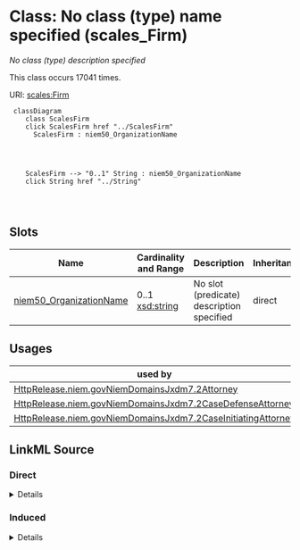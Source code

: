 

# Class: No class (type) name specified (scales_Firm)


_No class (type) description specified_






This class occurs 17041 times.


URI: [scales:Firm](http://schemas.scales-okn.org/rdf/scales#Firm)






```mermaid
 classDiagram
    class ScalesFirm
    click ScalesFirm href "../ScalesFirm"
      ScalesFirm : niem50_OrganizationName
        
          
    
    
    ScalesFirm --> "0..1" String : niem50_OrganizationName
    click String href "../String"

        
      
```




<!-- no inheritance hierarchy -->


## Slots

| Name | Cardinality and Range | Description | Inheritance | Occurrences |
| ---  | --- | --- | --- | --- |
| [niem50_OrganizationName](../slots/niem50_OrganizationName.md) | 0..1 <br/> [xsd:string](http://www.w3.org/2001/XMLSchema#string) | No slot (predicate) description specified <br/>  | direct | 17041 |





## Usages

| used by | used in | type | used |
| ---  | --- | --- | --- |
| [HttpRelease.niem.govNiemDomainsJxdm7.2Attorney](../classes/HttpRelease.niem.govNiemDomainsJxdm7.2Attorney.md) | [ScalesFirm](../classes/ScalesFirm.md) | range | [ScalesFirm](../classes/ScalesFirm.md) |
| [HttpRelease.niem.govNiemDomainsJxdm7.2CaseDefenseAttorney](../classes/HttpRelease.niem.govNiemDomainsJxdm7.2CaseDefenseAttorney.md) | [ScalesFirm](../classes/ScalesFirm.md) | range | [ScalesFirm](../classes/ScalesFirm.md) |
| [HttpRelease.niem.govNiemDomainsJxdm7.2CaseInitiatingAttorney](../classes/HttpRelease.niem.govNiemDomainsJxdm7.2CaseInitiatingAttorney.md) | [ScalesFirm](../classes/ScalesFirm.md) | range | [ScalesFirm](../classes/ScalesFirm.md) |











## LinkML Source

<!-- TODO: investigate https://stackoverflow.com/questions/37606292/how-to-create-tabbed-code-blocks-in-mkdocs-or-sphinx -->

### Direct

<details>

```yaml
name: scales_Firm
conforms_to: No schema conformance document specified
annotations:
  count:
    tag: count
    value: 17041
description: No class (type) description specified
title: No class (type) name specified
rank: 1000
slots:
- niem50_OrganizationName
slot_usage:
  niem50_OrganizationName:
    name: niem50_OrganizationName
    annotations:
      string:
        tag: string
        value: 17041
class_uri: scales:Firm

```
</details>

### Induced

<details>

```yaml
name: scales_Firm
conforms_to: No schema conformance document specified
annotations:
  count:
    tag: count
    value: 17041
description: No class (type) description specified
title: No class (type) name specified
rank: 1000
slot_usage:
  niem50_OrganizationName:
    name: niem50_OrganizationName
    annotations:
      string:
        tag: string
        value: 17041
attributes:
  niem50_OrganizationName:
    name: niem50_OrganizationName
    annotations:
      string:
        tag: string
        value: 17041
    description: No slot (predicate) description specified
    examples:
    - object:
        example_object: Federal Defenders of San Diego
        example_object_type: string
        example_predicate: niem50:OrganizationName
        example_subject: scales:/Agent/casd;;3:16-cv-01644_a6
        example_subject_type: scales_Firm
    from_schema: scales-kg
    rank: 1000
    slot_uri: niem50:OrganizationName
    alias: niem50_OrganizationName
    owner: scales_Firm
    domain_of:
    - scales_Firm
    range: string
class_uri: scales:Firm

```
</details>
